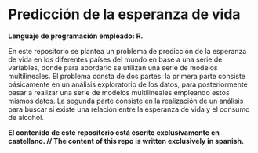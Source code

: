 # Predicción de la esperanza de vida

**Lenguaje de programación empleado: R.**

En este repositorio se plantea un problema de predicción de la esperanza de vida en los diferentes países del mundo en base a una serie de variables, donde para abordarlo se utilizan una serie de modelos multilineales. El problema consta de dos partes: la primera parte consiste básicamente en un análisis exploratorio de los datos, para posteriormente pasar a realizar una serie de modelos multilineales empleando estos mismos datos. La segunda parte consiste en la realización de un análisis para buscar si existe una relación entre la esperanza de vida y el consumo de alcohol.

**El contenido de este repositorio está escrito exclusivamente en castellano. // The content of this repo is written exclusively in spanish.**
